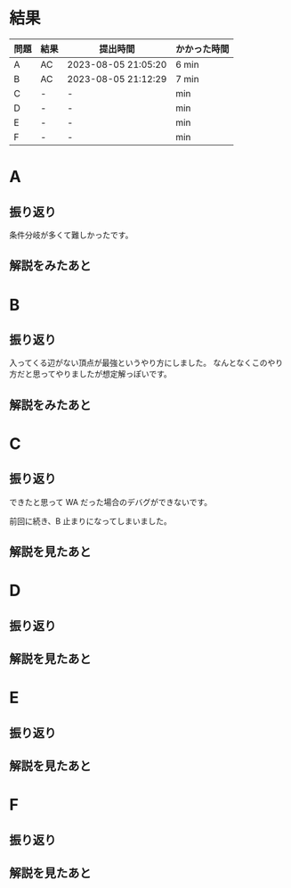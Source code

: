 # 結果

| 問題 | 結果 | 提出時間            | かかった時間 |
|------|------|---------------------|--------------|
| A    | AC   | 2023-08-05 21:05:20 | 6 min        |
| B    | AC   | 2023-08-05 21:12:29 | 7 min        |
| C    | -    | -                   |     min      |
| D    | -    | -                   |     min      |
| E    | -    | -                   |     min      |
| F    | -    | -                   |     min      |

# A

## 振り返り

条件分岐が多くて難しかったです。

## 解説をみたあと

# B

## 振り返り

入ってくる辺がない頂点が最強というやり方にしました。
なんとなくこのやり方だと思ってやりましたが想定解っぽいです。

## 解説をみたあと

# C

## 振り返り

できたと思って WA だった場合のデバグができないです。

前回に続き、B 止まりになってしまいました。

## 解説を見たあと

# D

## 振り返り

## 解説を見たあと

# E

## 振り返り

## 解説を見たあと

# F

## 振り返り

## 解説を見たあと
